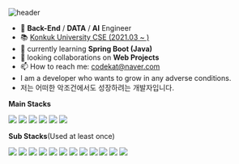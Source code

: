 ![header](https://capsule-render.vercel.app/api?type=waving&color=auto&height=300&section=header&text=DongHyun%20Jo&fontSize=90)

- 🔭 **Back-End** / **DATA** / **AI** Engineer
- 📚 <a href = "http://www.konkuk.ac.kr/do/Index.do">Konkuk University CSE (2021.03 ~ )</a>
- 🌱 currently learning **Spring Boot (Java)**
- 👯 looking collaborations on **Web Projects**
- 📫 How to reach me: codekat@naver.com
- I am a developer who wants to grow in any adverse conditions.
- 저는 어떠한 악조건에서도 성장하려는 개발자입니다.

**Main Stacks**

<a target="_blank"><img src="https://img.shields.io/badge/JAVA-red?style=flat-square&logo=redhat&logoColor=white"/></a>
<a target="_blank"><img src="https://img.shields.io/badge/Spring-darkgreen?style=flat-square&logo=spring&logoColor=white"/></a>
<a target="_blank"><img src="https://img.shields.io/badge/SpringBoot-6DB33F?style=flat-square&logo=springboot&logoColor=white"/></a>
<a target="_blank"><img src="https://img.shields.io/badge/Gradle-02303A?style=flat-square&logo=gradle&logoColor=white"/></a>
<a target="_blank"><img src="https://img.shields.io/badge/MySQL-4479A1?style=flat-square&logo=MySQL&logoColor=white"/></a>
<a target="_blank"><img src="https://img.shields.io/badge/C-indigo?style=flat-square&logo=C&logoColor=white"/></a>


**Sub Stacks**(Used at least once)

<a target="_blank"><img src="https://img.shields.io/badge/TypeScript-blue?style=flat-square&logo=typescript&logoColor=white"/></a>
<a target="_blank"><img src="https://img.shields.io/badge/NestJS-darkred?style=flat-square&logo=nestJS&logoColor=white"/></a>
<a target="_blank"><img src="https://img.shields.io/badge/nodeJS-darkgreen?style=flat-square&logo=node.js&logoColor=white"/></a>
<a target="_blank"><img src="https://img.shields.io/badge/Express-black?style=flat-square&logo=express&logoColor=white"/></a>
<a target="_blank"><img src="https://img.shields.io/badge/SpringBoot-green?style=flat-square&logo=springboot&logoColor=white"/></a>
<a target="_blank"><img src="https://img.shields.io/badge/Python-yellow?style=flat-square&logo=python&logoColor=white"/></a>
<a target="_blank"><img src="https://img.shields.io/badge/HTML-red?style=flat-square&logo=html5&logoColor=white"/></a>
<a target="_blank"><img src="https://img.shields.io/badge/CSS3-blue?style=flat-square&logo=css3&logoColor=white"/></a>
<a target="_blank"><img src="https://img.shields.io/badge/JavaScript-F7DF1E?style=flat-square&logo=javascript&logoColor=black"/></a>
<a target="_blank"><img src="https://img.shields.io/badge/Jquery-white?style=flat-square&logo=Jquery&logoColor=blue"/></a>
<a target="_blank"><img src="https://img.shields.io/badge/Unity-gray?style=flat-square&logo=Unity&logoColor=white"/></a>
<a target="_blank"><img src="https://img.shields.io/badge/mongoDB-white?style=flat-square&logo=MongoDB&logoColor=darkgreen"/></a>




<!-- <a target="_blank"><img src="https://img.shields.io/badge/C/C++-blue?style=flat-square&logo=C%2b%2b&logoColor=white"/></a> -->

